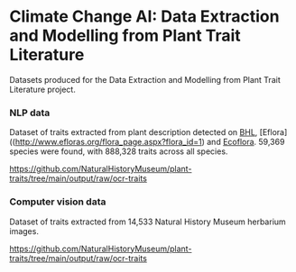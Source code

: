 # Climate Change AI: Data Extraction and Modelling from Plant Trait Literature

Datasets produced for the Data Extraction and Modelling from Plant Trait Literature project.


### NLP data 

Dataset of traits extracted from plant description detected on [BHL](https://www.biodiversitylibrary.org), [Eflora]((http://www.efloras.org/flora_page.aspx?flora_id=1) and [Ecoflora](http://ecoflora.org.uk). 59,369 species were found, with 888,328 traits across all species. 

https://github.com/NaturalHistoryMuseum/plant-traits/tree/main/output/raw/ocr-traits

### Computer vision data

Dataset of traits extracted from 14,533 Natural History Museum herbarium images. 

https://github.com/NaturalHistoryMuseum/plant-traits/tree/main/output/raw/ocr-traits
